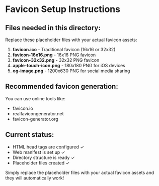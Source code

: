 # Favicon Setup Instructions

## Files needed in this directory:

Replace these placeholder files with your actual favicon assets:

1. **favicon.ico** - Traditional favicon (16x16 or 32x32)
2. **favicon-16x16.png** - 16x16 PNG favicon
3. **favicon-32x32.png** - 32x32 PNG favicon  
4. **apple-touch-icon.png** - 180x180 PNG for iOS devices
5. **og-image.png** - 1200x630 PNG for social media sharing

## Recommended favicon generation:

You can use online tools like:
- favicon.io
- realfavicongenerator.net
- favicon-generator.org

## Current status:
- HTML head tags are configured ✓
- Web manifest is set up ✓
- Directory structure is ready ✓
- Placeholder files created ✓

Simply replace the placeholder files with your actual favicon assets and they will automatically work!